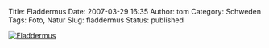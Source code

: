 Title: Fladdermus
Date: 2007-03-29 16:35
Author: tom
Category: Schweden
Tags: Foto, Natur
Slug: fladdermus
Status: published

[![Fladdermus](http://www.fiket.de/pic/fladdermus_s.jpg "Fladdermus")](http://www.fiket.de/pic/fladdermus_l.jpg)

